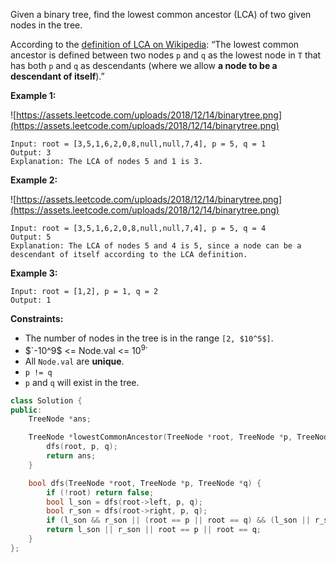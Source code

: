 Given a binary tree, find the lowest common ancestor (LCA) of two given nodes in the tree.

According to the [definition of LCA on Wikipedia](https://en.wikipedia.org/wiki/Lowest_common_ancestor): “The lowest common ancestor is defined between two nodes `p` and `q` as the lowest node in `T` that has both `p` and `q` as descendants (where we allow **a node to be a descendant of itself**).”

**Example 1:**

![https://assets.leetcode.com/uploads/2018/12/14/binarytree.png](https://assets.leetcode.com/uploads/2018/12/14/binarytree.png)

```
Input: root = [3,5,1,6,2,0,8,null,null,7,4], p = 5, q = 1
Output: 3
Explanation: The LCA of nodes 5 and 1 is 3.
```

**Example 2:**

![https://assets.leetcode.com/uploads/2018/12/14/binarytree.png](https://assets.leetcode.com/uploads/2018/12/14/binarytree.png)

```
Input: root = [3,5,1,6,2,0,8,null,null,7,4], p = 5, q = 4
Output: 5
Explanation: The LCA of nodes 5 and 4 is 5, since a node can be a descendant of itself according to the LCA definition.
```

**Example 3:**

```
Input: root = [1,2], p = 1, q = 2
Output: 1
```

**Constraints:**

- The number of nodes in the tree is in the range `[2, $10^5$]`.
- $`-10^9$ <= Node.val <= $10^9$`
- All `Node.val` are **unique**.
- `p != q`
- `p` and `q` will exist in the tree.

```cpp
class Solution {
public:
    TreeNode *ans;

    TreeNode *lowestCommonAncestor(TreeNode *root, TreeNode *p, TreeNode *q) {
        dfs(root, p, q);
        return ans;
    }

    bool dfs(TreeNode *root, TreeNode *p, TreeNode *q) {
        if (!root) return false;
        bool l_son = dfs(root->left, p, q);
        bool r_son = dfs(root->right, p, q);
        if (l_son && r_son || (root == p || root == q) && (l_son || r_son)) ans = root;
        return l_son || r_son || root == p || root == q;
    }
};
```
